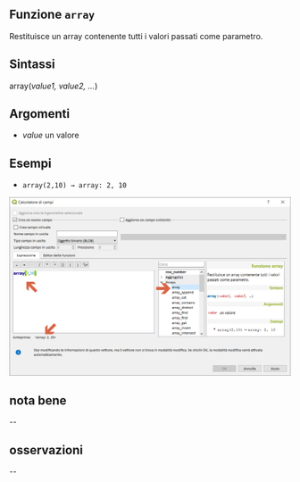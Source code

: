 ## Funzione `array`

Restituisce un array contenente tutti i valori passati come parametro.

## Sintassi

array(_value1, value2, …_)

## Argomenti

* _value_ un valore

## Esempi

* `array(2,10) → array: 2, 10`

<img src="/img/arrays/array/array1.png">

## nota bene

--

## osservazioni

--